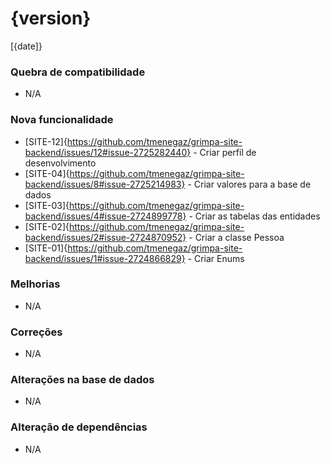 # {version}
[{date]}

### Quebra de compatibilidade
* N/A

### Nova funcionalidade
* [SITE-12]{https://github.com/tmenegaz/grimpa-site-backend/issues/12#issue-2725282440} - Criar perfil de desenvolvimento
* [SITE-04]{https://github.com/tmenegaz/grimpa-site-backend/issues/8#issue-2725214983} - Criar valores para a base de dados
* [SITE-03]{https://github.com/tmenegaz/grimpa-site-backend/issues/4#issue-2724899778} - Criar as tabelas das entidades
* [SITE-02]{https://github.com/tmenegaz/grimpa-site-backend/issues/2#issue-2724870952} - Criar a classe Pessoa
* [SITE-01]{https://github.com/tmenegaz/grimpa-site-backend/issues/1#issue-2724866829} - Criar Enums

### Melhorias
* N/A

### Correções
* N/A

### Alterações na base de dados
* N/A

### Alteração de dependências
* N/A
